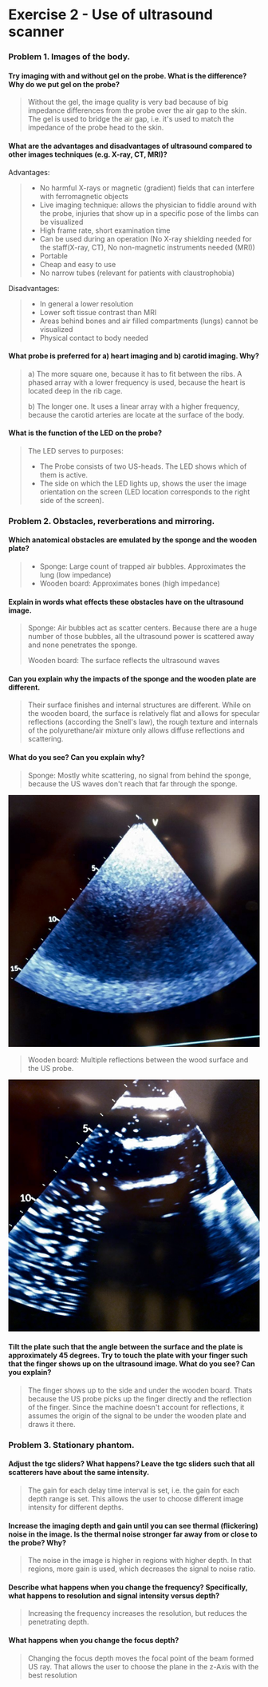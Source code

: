# Exercise 2 - Use of ultrasound scanner

### Problem 1. Images of the body.

#### Try imaging with and without gel on the probe. What is the difference? Why do we put gel on the probe?
> Without the gel, the image quality is very bad because of big impedance differences from the probe over the air gap to the skin. The gel is used to bridge the air gap, i.e. it's used to match the impedance of the probe head to the skin.

#### What are the advantages and disadvantages of ultrasound compared to other images techniques (e.g. X-ray, CT, MRI)?

Advantages:

> * No harmful X-rays or magnetic (gradient) fields that can interfere with ferromagnetic objects
> * Live imaging technique: allows the physician to fiddle around with the probe, injuries that show up in a specific pose of the limbs can be visualized
> * High frame rate, short examination time
> * Can be used during an operation (No X-ray shielding needed for the staff(X-ray, CT), No non-magnetic instruments needed (MRI))
> * Portable
> * Cheap and easy to use
> * No narrow tubes (relevant for patients with claustrophobia)

Disadvantages:

> * In general a lower resolution
> * Lower soft tissue contrast than MRI
> * Areas behind bones and air filled compartments (lungs) cannot be visualized
> * Physical contact to body needed

#### What probe is preferred for a) heart imaging and b) carotid imaging. Why?

> a) The more square one, because it has to fit between the ribs. A phased array with a lower frequency is used, because the heart is located deep in the rib cage.
>
> b) The longer one. It uses a linear array with a higher frequency, because the carotid arteries are locate at the surface of the body.

#### What is the function of the LED on the probe?

> The LED serves to purposes:
>
> * The Probe consists of two US-heads. The LED shows which of them is active.
> * The side on which the LED lights up, shows the user the image orientation on the screen (LED location corresponds to the right side of the screen).

### Problem 2. Obstacles, reverberations and mirroring.

#### Which anatomical obstacles are emulated by the sponge and the wooden plate?

> * Sponge: Large count of trapped air bubbles. Approximates the lung (low impedance)
> * Wooden board: Approximates bones (high impedance)

#### Explain in words what effects these obstacles have on the ultrasound image.

> Sponge: Air bubbles act as scatter centers. Because there are a huge number of those bubbles, all the ultrasound power is scattered away and none penetrates the sponge.
>
> Wooden board: The surface reflects the ultrasound waves

#### Can you explain why the impacts of the sponge and the wooden plate are different.

> Their surface finishes and internal structures are different. While on the wooden board, the surface is relatively flat and allows for specular reflections (according the Snell's law), the rough texture and internals of the polyurethane/air mixture only allows diffuse reflections and scattering.

#### What do you see? Can you explain why?

> Sponge: Mostly white scattering, no signal from behind the sponge, because the US waves don't reach that far through the sponge.

![sponge](img/sponge.png)



> Wooden board: Multiple reflections between the wood surface and the US probe.

![wood](img/wood.png)



#### Tilt the plate such that the angle between the surface and the plate is approximately 45 degrees. Try to touch the plate with your finger such that the finger shows up on the ultrasound image. What do you see? Can you explain?

> The finger shows up to the side and under the wooden board. Thats because the US probe picks up the finger directly and the reflection of the finger. Since the machine doesn't account for reflections, it assumes the origin of the signal to be under the wooden plate and draws it there.

### Problem 3. Stationary phantom.

####  Adjust the tgc sliders? What happens? Leave the tgc sliders such that all scatterers have about the same intensity.

> The gain for each delay time interval is set, i.e. the gain for each depth range is set. This allows the user to choose different image intensity for different depths.

#### Increase the imaging depth and gain until you can see thermal (flickering) noise in the image. Is the thermal noise stronger far away from or close to the probe? Why?
> The noise in the image is higher in regions with higher depth. In that regions, more gain is used, which decreases the signal to noise ratio.

#### Describe what happens when you change the frequency? Specifically, what happens to resolution and signal intensity versus depth?
> Increasing the frequency increases the resolution, but reduces the penetrating depth.

#### What happens when you change the focus depth?

> Changing the focus depth moves the focal point of the beam formed US ray. That allows the user to choose the plane in the z-Axis with the best resolution